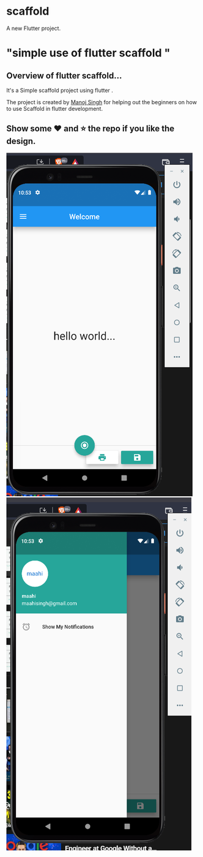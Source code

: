 # scaffold

A new Flutter project.
# "simple use of flutter scaffold "

## Overview of flutter scaffold...

It's a  Simple scaffold project using flutter .

The project is created by [Manoj Singh](https://www.linkedin.com/in/manojbishtt/) for helping out the beginners on how to use Scaffold in flutter development.

## Show some :heart: and :star: the repo if you like the design.

![Sacffold](https://github.com/MaahiSinghGit/flutter_Scaffold/blob/master/Screenshot%20(129).png)
![Scaffold](https://github.com/MaahiSinghGit/flutter_Scaffold/blob/master/Screenshot%20(130).png)
